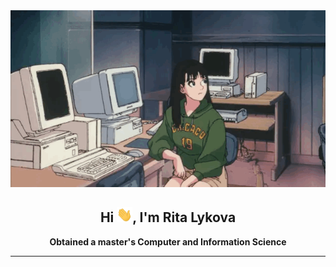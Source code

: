 <div align="center">
<img src="assets/girl_coding.gif"/>

<h2 align="center" >Hi <img src="https://raw.githubusercontent.com/ABSphreak/ABSphreak/master/gifs/Hi.gif" width="25px">, I'm Rita Lykova</h2>
<p align="center"><b>Obtained a master's Computer and Information Science</b></p>
</div>

---
